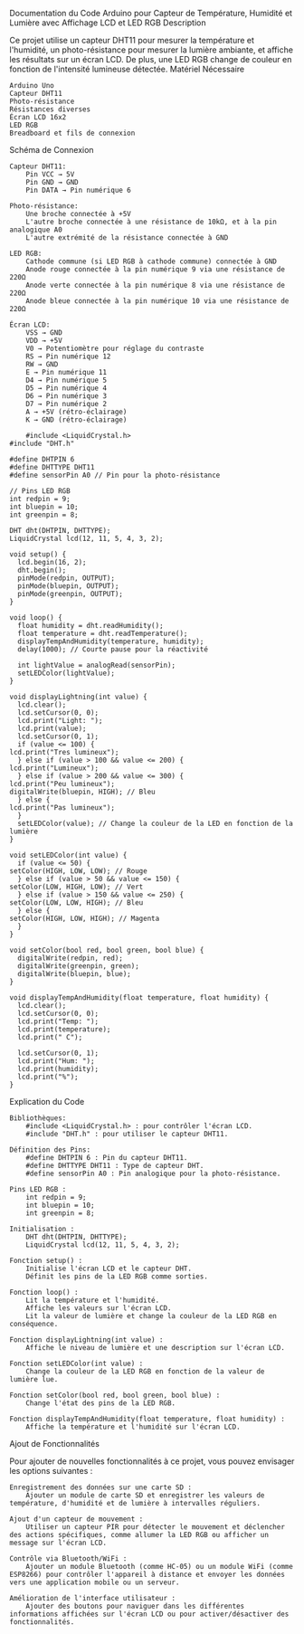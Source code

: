 Documentation du Code Arduino pour Capteur de Température, Humidité et Lumière avec Affichage LCD et LED RGB
Description

Ce projet utilise un capteur DHT11 pour mesurer la température et l'humidité, un photo-résistance pour mesurer la lumière ambiante, et affiche les résultats sur un écran LCD. De plus, une LED RGB change de couleur en fonction de l'intensité lumineuse détectée.
Matériel Nécessaire

    Arduino Uno
    Capteur DHT11
    Photo-résistance
    Résistances diverses
    Écran LCD 16x2
    LED RGB
    Breadboard et fils de connexion

Schéma de Connexion

    Capteur DHT11:
        Pin VCC → 5V
        Pin GND → GND
        Pin DATA → Pin numérique 6

    Photo-résistance:
        Une broche connectée à +5V
        L'autre broche connectée à une résistance de 10kΩ, et à la pin analogique A0
        L'autre extrémité de la résistance connectée à GND

    LED RGB:
        Cathode commune (si LED RGB à cathode commune) connectée à GND
        Anode rouge connectée à la pin numérique 9 via une résistance de 220Ω
        Anode verte connectée à la pin numérique 8 via une résistance de 220Ω
        Anode bleue connectée à la pin numérique 10 via une résistance de 220Ω

    Écran LCD:
        VSS → GND
        VDD → +5V
        V0 → Potentiomètre pour réglage du contraste
        RS → Pin numérique 12
        RW → GND
        E → Pin numérique 11
        D4 → Pin numérique 5
        D5 → Pin numérique 4
        D6 → Pin numérique 3
        D7 → Pin numérique 2
        A → +5V (rétro-éclairage)
        K → GND (rétro-éclairage)

        #include <LiquidCrystal.h>
    #include "DHT.h"

    #define DHTPIN 6
    #define DHTTYPE DHT11
    #define sensorPin A0 // Pin pour la photo-résistance

    // Pins LED RGB
    int redpin = 9;
    int bluepin = 10;
    int greenpin = 8;

    DHT dht(DHTPIN, DHTTYPE);
    LiquidCrystal lcd(12, 11, 5, 4, 3, 2);

    void setup() {
      lcd.begin(16, 2);
      dht.begin();
      pinMode(redpin, OUTPUT);
      pinMode(bluepin, OUTPUT);
      pinMode(greenpin, OUTPUT);
    }

    void loop() {
      float humidity = dht.readHumidity();
      float temperature = dht.readTemperature();
      displayTempAndHumidity(temperature, humidity);
      delay(1000); // Courte pause pour la réactivité

      int lightValue = analogRead(sensorPin);
      setLEDColor(lightValue);
    }

    void displayLightning(int value) {
      lcd.clear();
      lcd.setCursor(0, 0);
      lcd.print("Light: ");
      lcd.print(value);
      lcd.setCursor(0, 1);
      if (value <= 100) {
    lcd.print("Tres lumineux");
      } else if (value > 100 && value <= 200) {
    lcd.print("Lumineux");
      } else if (value > 200 && value <= 300) {
    lcd.print("Peu lumineux");
    digitalWrite(bluepin, HIGH); // Bleu
      } else {
    lcd.print("Pas lumineux");
      }
      setLEDColor(value); // Change la couleur de la LED en fonction de la lumière
    }

    void setLEDColor(int value) {
      if (value <= 50) {
    setColor(HIGH, LOW, LOW); // Rouge
      } else if (value > 50 && value <= 150) {
    setColor(LOW, HIGH, LOW); // Vert
      } else if (value > 150 && value <= 250) {
    setColor(LOW, LOW, HIGH); // Bleu
      } else {
    setColor(HIGH, LOW, HIGH); // Magenta
      }
    }

    void setColor(bool red, bool green, bool blue) {
      digitalWrite(redpin, red);
      digitalWrite(greenpin, green);
      digitalWrite(bluepin, blue);
    }

    void displayTempAndHumidity(float temperature, float humidity) {
      lcd.clear();
      lcd.setCursor(0, 0);
      lcd.print("Temp: ");
      lcd.print(temperature);
      lcd.print(" C");

      lcd.setCursor(0, 1);
      lcd.print("Hum: ");
      lcd.print(humidity);
      lcd.print("%");
    }

Explication du Code

    Bibliothèques:
        #include <LiquidCrystal.h> : pour contrôler l'écran LCD.
        #include "DHT.h" : pour utiliser le capteur DHT11.

    Définition des Pins:
        #define DHTPIN 6 : Pin du capteur DHT11.
        #define DHTTYPE DHT11 : Type de capteur DHT.
        #define sensorPin A0 : Pin analogique pour la photo-résistance.

    Pins LED RGB :
        int redpin = 9;
        int bluepin = 10;
        int greenpin = 8;

    Initialisation :
        DHT dht(DHTPIN, DHTTYPE);
        LiquidCrystal lcd(12, 11, 5, 4, 3, 2);

    Fonction setup() :
        Initialise l'écran LCD et le capteur DHT.
        Définit les pins de la LED RGB comme sorties.

    Fonction loop() :
        Lit la température et l'humidité.
        Affiche les valeurs sur l'écran LCD.
        Lit la valeur de lumière et change la couleur de la LED RGB en conséquence.

    Fonction displayLightning(int value) :
        Affiche le niveau de lumière et une description sur l'écran LCD.

    Fonction setLEDColor(int value) :
        Change la couleur de la LED RGB en fonction de la valeur de lumière lue.

    Fonction setColor(bool red, bool green, bool blue) :
        Change l'état des pins de la LED RGB.

    Fonction displayTempAndHumidity(float temperature, float humidity) :
        Affiche la température et l'humidité sur l'écran LCD.

Ajout de Fonctionnalités

Pour ajouter de nouvelles fonctionnalités à ce projet, vous pouvez envisager les options suivantes :

    Enregistrement des données sur une carte SD :
        Ajouter un module de carte SD et enregistrer les valeurs de température, d'humidité et de lumière à intervalles réguliers.

    Ajout d'un capteur de mouvement :
        Utiliser un capteur PIR pour détecter le mouvement et déclencher des actions spécifiques, comme allumer la LED RGB ou afficher un message sur l'écran LCD.

    Contrôle via Bluetooth/WiFi :
        Ajouter un module Bluetooth (comme HC-05) ou un module WiFi (comme ESP8266) pour contrôler l'appareil à distance et envoyer les données vers une application mobile ou un serveur.

    Amélioration de l'interface utilisateur :
        Ajouter des boutons pour naviguer dans les différentes informations affichées sur l'écran LCD ou pour activer/désactiver des fonctionnalités.
